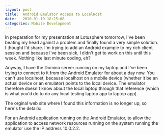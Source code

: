 ```yaml
---
layout: post
title:  Android Emulator Access to LocalHost
date:   2010-01-19 18:25:08
categories: Mobile Development
---
```

In preparation for my presentation at Lotusphere tomorrow, I've been beating my head against a problem and finally found a very simple solution. I thought I'd share. I'm trying to add an Android example to my rich client session and because I've been sick, I didn't get to work on this until this week. Nothing like last minute coding, eh?

Anyway, I have the Domino server running on my laptop and I've been trying to connect to it from the Android Emulator for about a day now. You can't use localhost, because localhost on a mobile device (whether it be an actual device or an emulator) points to the local device. The emulator therefore doesn't know about the local laptop through that reference (which is what you'd do to do any local testing laptop app to laptop app).

The orginal web site where I found this information is no longer up, so here's the details:

For an Android application running on the Android Emulator, to allow the application to access network resources running on the system running the emulator use the IP address 10.0.2.2.